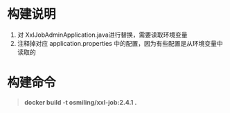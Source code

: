 # 构建说明

1. 对 XxlJobAdminApplication.java进行替换，需要读取环境变量
2. 注释掉对应 application.properties 中的配置，因为有些配置是从环境变量中读取的



# 构建命令

> **docker build -t osmiling/xxl-job:2.4.1 .**